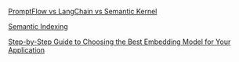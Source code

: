 [PromptFlow vs LangChain vs Semantic Kernel](https://techcommunity.microsoft.com/t5/educator-developer-blog/llm-based-development-tools-promptflow-vs-langchain-vs-semantic/ba-p/4149252)

[Semantic Indexing](https://www.datamanagementblog.com/querying-minds-want-to-know-can-a-data-fabric-and-rag-clean-up-llms-part-3-semantic-indexing-of-enterprise-data/) 

[Step-by-Step Guide to Choosing the Best Embedding Model for Your Application](https://weaviate.io/blog/how-to-choose-an-embedding-model) 



